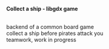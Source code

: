 <b>Collect a ship - libgdx game</b>
<tr></tr>
<br>backend of a common board game
<br>collect a ship before pirates attack you 
<br>teamwork, work in progress
